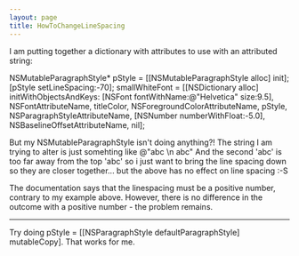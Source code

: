 ```yaml
---
layout: page
title: HowToChangeLineSpacing
---
```


I am putting together a dictionary with attributes to use with an attributed string:

    

NSMutableParagraphStyle* pStyle = [[NSMutableParagraphStyle alloc] init];
	[pStyle setLineSpacing:-70];
	smallWhiteFont = [[NSDictionary alloc] initWithObjectsAndKeys: [NSFont fontWithName:@"Helvetica" size:9.5], NSFontAttributeName, 
																	titleColor, NSForegroundColorAttributeName, 
																	pStyle, NSParagraphStyleAttributeName,
																	[NSNumber numberWithFloat:-5.0], NSBaselineOffsetAttributeName,
																	nil];



But my NSMutableParagraphStyle isn't doing anything?! The string I am trying to alter is just somehting like @"abc \n abc" And the second 'abc' is too far away from the top 'abc' so i just want to bring the line spacing down so they are closer together... but the above has no effect on line spacing :-S

The documentation says that the linespacing must be a positive number, contrary to my example above. However, there is no difference in the outcome with a positive number - the problem remains.

----

Try doing     pStyle = [[NSParagraphStyle defaultParagraphStyle] mutableCopy]. That works for me.

